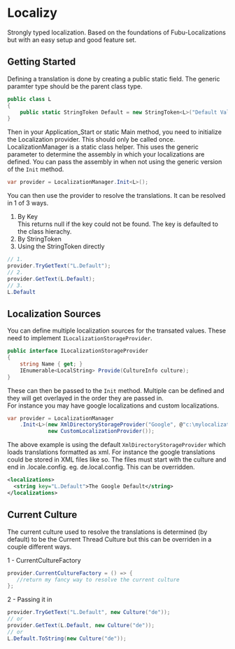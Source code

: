 # Localizy
Strongly typed localization. Based on the foundations of Fubu-Localizations but with an easy setup and good feature set.

## Getting Started

Defining a translation is done by creating a public static field. The generic paramter type should be the parent class type. 

```csharp
public class L 
{
    public static StringToken Default = new StringToken<L>("Default Value"); 	
}
```

Then in your Application_Start or static Main method, you need to initialize the Localization provider. This should only be called once. LocalizationManager is a static class helper. This uses the generic parameter to determine the assembly in which your localizations are defined. You can pass the assembly in when not using the generic version of the `Init` method.

```csharp
var provider = LocalizationManager.Init<L>();
```

You can then use the provider to resolve the translations. It can be resolved in 1 of 3 ways.

1. By Key  
This returns null if the key could not be found. The key is defaulted to the class hierachy.
2. By StringToken
3. Using the StringToken directly

```csharp
// 1.
provider.TryGetText("L.Default");
// 2.
provider.GetText(L.Default);
// 3.
L.Default
```

## Localization Sources
You can define multiple localization sources for the transated values. These need to implement `ILocalizationStorageProvider`.

```csharp
public interface ILocalizationStorageProvider
{
    string Name { get; }
    IEnumerable<LocalString> Provide(CultureInfo culture);
}
```

These can then be passed to the `Init` method. Multiple can be defined and they will get overlayed in the order they are passed in.  
For instance you may have google localizations and custom localizations. 

```csharp
var provider = LocalizationManager
    .Init<L>(new XmlDirectoryStorageProvider("Google", @"c:\mylocalizations"), 
             new CustomLocalizationProvider());
```

The above example is using the default `XmlDirectoryStorageProvider` which loads translations formatted as xml. For instance the google translations could be stored in XML files like so. The files must start with the culture and end in .locale.config. eg. de.local.config. This can be overridden.

```xml
<localizations>
  <string key="L.Default">The Google Default</string>
</localizations>
```

## Current Culture
The current culture used to resolve the translations is determined (by default) to be the Current Thread Culture but this can be overriden in a couple different ways.

1 - CurrentCultureFactory

```csharp
provider.CurrentCultureFactory = () => {
   //return my fancy way to resolve the current culture  
};
```

2 - Passing it in

```csharp
provider.TryGetText("L.Default", new Culture("de"));
// or
provider.GetText(L.Default, new Culture("de"));
// or 
L.Default.ToString(new Culture("de"));
```
